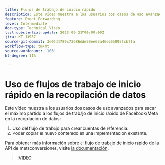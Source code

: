 ```yaml
---
title: Flujos de trabajo de inicio rápido
description: Este vídeo muestra a los usuarios dos casos de uso avanzados para sacar el máximo partido a los flujos de trabajo de inicio rápido de Facebook/Meta en la recopilación de datos.
feature: Event Forwarding
level: Intermediate
doc-type: Technical Video
last-substantial-update: 2023-09-21T00:00:00Z
jira: KT-13957
source-git-commit: 3e01d4789c73686dde50ee65a46e705095fcb7fa
workflow-type: tm+mt
source-wordcount: '103'
ht-degree: 11%

---
```


# Uso de flujos de trabajo de inicio rápido en la recopilación de datos


Este vídeo muestra a los usuarios dos casos de uso avanzados para sacar el máximo partido a los flujos de trabajo de inicio rápido de Facebook/Meta en la recopilación de datos:

1. Uso del flujo de trabajo para crear cuentas de referencia. 
1. Poder copiar el nuevo contenido en una implementación existente.

Para obtener más información sobre el flujo de trabajo de inicio rápido de la API de metaconversiones, visite [la documentación](https://experienceleague.adobe.com/docs/experience-platform/tags/extensions/server/meta/overview.html?lang=es#quick-start).

>[!VIDEO](https://video.tv.adobe.com/v/3424501?learn=on)



